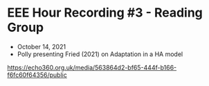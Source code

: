 # EEE Hour Recording #3 - Reading Group
* October 14, 2021
* Polly presenting Fried (2021) on Adaptation in a HA model

<https://echo360.org.uk/media/563864d2-bf65-444f-b166-f6fc60f64356/public>



